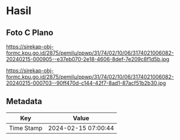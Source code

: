 # Hasil

## Foto C Plano

https://sirekap-obj-formc.kpu.go.id/2875/pemilu/ppwp/31/74/02/10/06/3174021006082-20240215-000905--e37eb070-2e18-4606-8def-7e209c8f1d5b.jpg

https://sirekap-obj-formc.kpu.go.id/2875/pemilu/ppwp/31/74/02/10/06/3174021006082-20240215-000703--90ff470d-c144-42f7-8ad1-87acf51b2b30.jpg


## Metadata

| Key        | Value               |
| ---------- | ------------------- |
| Time Stamp | 2024-02-15 07:00:44 |



